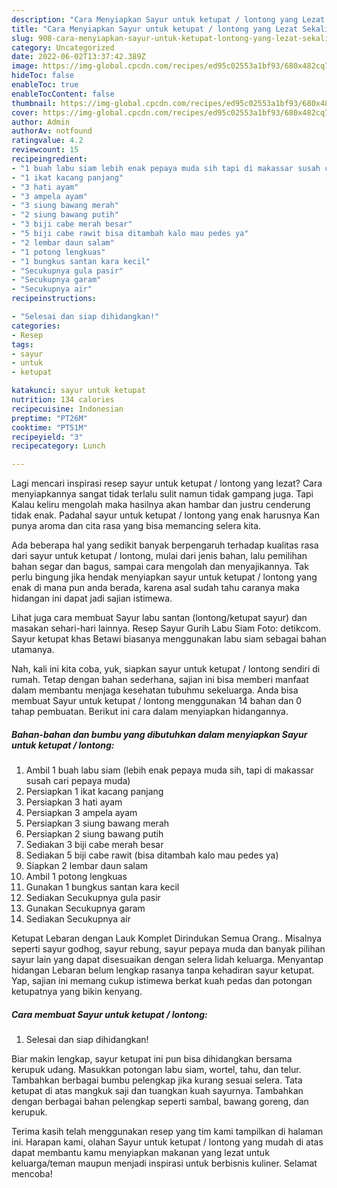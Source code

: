```yaml
---
description: "Cara Menyiapkan Sayur untuk ketupat / lontong yang Lezat Sekali, Buat Buka Puasa}"
title: "Cara Menyiapkan Sayur untuk ketupat / lontong yang Lezat Sekali, Buat Buka Puasa}"
slug: 908-cara-menyiapkan-sayur-untuk-ketupat-lontong-yang-lezat-sekali-buat-buka-puasa
category: Uncategorized
date: 2022-06-02T13:37:42.389Z
image: https://img-global.cpcdn.com/recipes/ed95c02553a1bf93/680x482cq70/sayur-untuk-ketupat-lontong-foto-resep-utama.jpg
hideToc: false
enableToc: true
enableTocContent: false
thumbnail: https://img-global.cpcdn.com/recipes/ed95c02553a1bf93/680x482cq70/sayur-untuk-ketupat-lontong-foto-resep-utama.jpg
cover: https://img-global.cpcdn.com/recipes/ed95c02553a1bf93/680x482cq70/sayur-untuk-ketupat-lontong-foto-resep-utama.jpg
author: Admin
authorAv: notfound
ratingvalue: 4.2
reviewcount: 15
recipeingredient:
- "1 buah labu siam lebih enak pepaya muda sih tapi di makassar susah cari pepaya muda"
- "1 ikat kacang panjang"
- "3 hati ayam"
- "3 ampela ayam"
- "3 siung bawang merah"
- "2 siung bawang putih"
- "3 biji cabe merah besar"
- "5 biji cabe rawit bisa ditambah kalo mau pedes ya"
- "2 lembar daun salam"
- "1 potong lengkuas"
- "1 bungkus santan kara kecil"
- "Secukupnya gula pasir"
- "Secukupnya garam"
- "Secukupnya air"
recipeinstructions:

- "Selesai dan siap dihidangkan!"
categories:
- Resep
tags:
- sayur
- untuk
- ketupat

katakunci: sayur untuk ketupat 
nutrition: 134 calories
recipecuisine: Indonesian
preptime: "PT26M"
cooktime: "PT51M"
recipeyield: "3"
recipecategory: Lunch

---
```



Lagi mencari inspirasi resep sayur untuk ketupat / lontong yang lezat? Cara menyiapkannya sangat tidak terlalu sulit namun tidak gampang juga. Tapi Kalau keliru mengolah maka hasilnya akan hambar dan justru cenderung tidak enak. Padahal sayur untuk ketupat / lontong yang enak harusnya Kan punya aroma dan cita rasa yang bisa memancing selera kita.


Ada beberapa hal yang sedikit banyak berpengaruh terhadap kualitas rasa dari sayur untuk ketupat / lontong, mulai dari jenis bahan, lalu pemilihan bahan segar dan bagus, sampai cara mengolah dan menyajikannya. Tak perlu bingung jika hendak menyiapkan sayur untuk ketupat / lontong yang enak di mana pun anda berada, karena asal sudah tahu caranya maka hidangan ini dapat jadi sajian istimewa.

Lihat juga cara membuat Sayur labu santan (lontong/ketupat sayur) dan masakan sehari-hari lainnya. Resep Sayur Gurih Labu Siam Foto: detikcom. Sayur ketupat khas Betawi biasanya menggunakan labu siam sebagai bahan utamanya.


Nah, kali ini kita coba, yuk, siapkan sayur untuk ketupat / lontong sendiri di rumah. Tetap dengan bahan sederhana, sajian ini bisa memberi manfaat dalam membantu menjaga kesehatan tubuhmu sekeluarga. Anda bisa membuat Sayur untuk ketupat / lontong menggunakan 14 bahan dan 0 tahap pembuatan. Berikut ini cara dalam menyiapkan hidangannya.

<!--inarticleads1-->

##### Bahan-bahan dan bumbu yang dibutuhkan dalam menyiapkan Sayur untuk ketupat / lontong:

1. Ambil 1 buah labu siam (lebih enak pepaya muda sih, tapi di makassar susah cari pepaya muda)
1. Persiapkan 1 ikat kacang panjang
1. Persiapkan 3 hati ayam
1. Persiapkan 3 ampela ayam
1. Persiapkan 3 siung bawang merah
1. Persiapkan 2 siung bawang putih
1. Sediakan 3 biji cabe merah besar
1. Sediakan 5 biji cabe rawit (bisa ditambah kalo mau pedes ya)
1. Siapkan 2 lembar daun salam
1. Ambil 1 potong lengkuas
1. Gunakan 1 bungkus santan kara kecil
1. Sediakan Secukupnya gula pasir
1. Gunakan Secukupnya garam
1. Sediakan Secukupnya air


Ketupat Lebaran dengan Lauk Komplet Dirindukan Semua Orang.. Misalnya seperti sayur godhog, sayur rebung, sayur pepaya muda dan banyak pilihan sayur lain yang dapat disesuaikan dengan selera lidah keluarga. Menyantap hidangan Lebaran belum lengkap rasanya tanpa kehadiran sayur ketupat. Yap, sajian ini memang cukup istimewa berkat kuah pedas dan potongan ketupatnya yang bikin kenyang. 

<!--inarticleads2-->

##### Cara membuat Sayur untuk ketupat / lontong:


1. Selesai dan siap dihidangkan!

Biar makin lengkap, sayur ketupat ini pun bisa dihidangkan bersama kerupuk udang. Masukkan potongan labu siam, wortel, tahu, dan telur. Tambahkan berbagai bumbu pelengkap jika kurang sesuai selera. Tata ketupat di atas mangkuk saji dan tuangkan kuah sayurnya. Tambahkan dengan berbagai bahan pelengkap seperti sambal, bawang goreng, dan kerupuk. 

Terima kasih telah menggunakan resep yang tim kami tampilkan di halaman ini. Harapan kami, olahan Sayur untuk ketupat / lontong yang mudah di atas dapat membantu kamu menyiapkan makanan yang lezat untuk keluarga/teman maupun menjadi inspirasi untuk berbisnis kuliner. Selamat mencoba!
